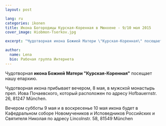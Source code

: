 ```yaml
---
layout: post

lang: ru
categories: ikonen
title: Икона Богородицы Курская-Коренная в Мюнхене - 9/10 мая 2015
cover_image: Hiobmon-Tserkov.jpg

excerpt: "Чудотворная икона Божией Матери \"Курская-Коренная\" посещает нашу епархию"

author:
  name: Lena
  bio: Рабочая группа Интернета
---
```

Чудотворная **икона Божией Матери "Курская-Коренная"** посещает нашу епархию.

Чудотворная икона прибывает вечером, 8 мая, в мужской монастырь преп. Иова Почаевского, который расположен по адресу Hofbauernstr. 26, 81247 München.

Вечером субботы 9 мая и в воскресенье 10 мая икона будет в Кафедральном соборе Новомучеников и Исповедников Российских и Святителя Николая по адресу Lincolnstr. 58, 81549 München
